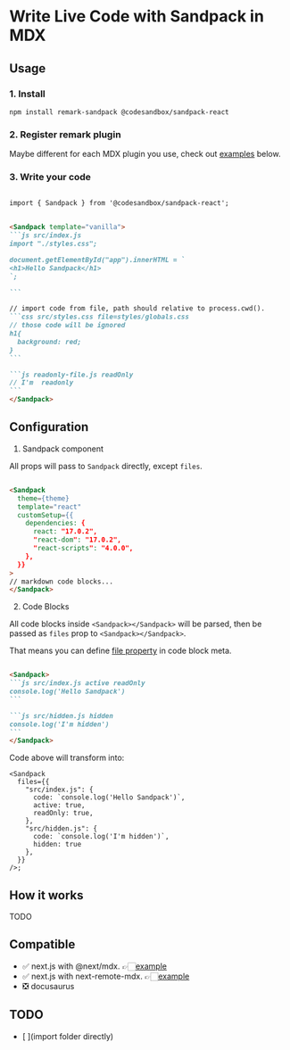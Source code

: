 
# Write Live Code with Sandpack in MDX 


## Usage

### 1. Install
```shell
npm install remark-sandpack @codesandbox/sandpack-react
```

### 2. Register remark plugin

Maybe different for each MDX plugin you use, check out [examples](#Compatible) below.

### 3. Write your code

````md

import { Sandpack } from '@codesandbox/sandpack-react';


<Sandpack template="vanilla">
```js src/index.js
import "./styles.css";

document.getElementById("app").innerHTML = `
<h1>Hello Sandpack</h1>
`;

```

// import code from file, path should relative to process.cwd().
```css src/styles.css file=styles/globals.css
// those code will be ignored
h1{
  background: red;
}
```

```js readonly-file.js readOnly
// I'm  readonly
```
</Sandpack>

````

## Configuration

1. Sandpack component

All props will pass to `Sandpack` directly, except `files`.

````md

<Sandpack
  theme={theme}
  template="react"
  customSetup={{
    dependencies: {
      react: "17.0.2",
      "react-dom": "17.0.2",
      "react-scripts": "4.0.0",
    },
  }}
>
// markdown code blocks...
</Sandpack>

````

2. Code Blocks

All code blocks inside `<Sandpack></Sandpack>` will be parsed, then be passed as `files` prop to  `<Sandpack></Sandpack>`.

That means you can define [file property](https://sandpack.codesandbox.io/docs/getting-started/custom-content#advanced-usage) in code block meta.

````md

<Sandpack>
```js src/index.js active readOnly
console.log('Hello Sandpack')
```

```js src/hidden.js hidden
console.log('I'm hidden')
```
</Sandpack>

````

Code above will transform into:

```tsx
<Sandpack
  files={{
    "src/index.js": {
      code: `console.log('Hello Sandpack')`,
      active: true,
      readOnly: true,
    },
    "src/hidden.js": { 
      code: `console.log('I'm hidden')`, 
      hidden: true 
    },
  }}
/>;

```


## How it works

TODO

## Compatible  

- ✅ next.js with @next/mdx. 👉🏻[example](examples/next-mdx)
- ✅ next.js with next-remote-mdx. 👉🏻[example](examples/next-mdx-remote)
- ❎ docusaurus


## TODO 

- [ ](import folder directly)
